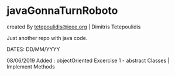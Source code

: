 # javaGonnaTurnRoboto
created By tetepoulidis@ieee.org | Dimitris Tetepoulidis

Just another repo with java code.

DATES: DD/MM/YYYY

08/06/2019
	Added : objectOriented Excercise 1 - abstract Classes | Implement Methods